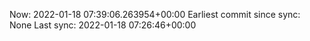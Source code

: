 Now: 2022-01-18 07:39:06.263954+00:00 Earliest commit since sync: None Last sync: 2022-01-18 07:26:46+00:00
